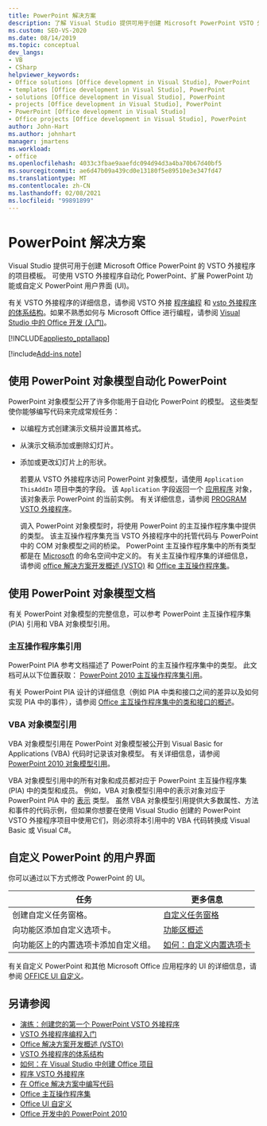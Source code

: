 ```yaml
---
title: PowerPoint 解决方案
description: 了解 Visual Studio 提供可用于创建 Microsoft PowerPoint VSTO 外接程序的项目模板。
ms.custom: SEO-VS-2020
ms.date: 08/14/2019
ms.topic: conceptual
dev_langs:
- VB
- CSharp
helpviewer_keywords:
- Office solutions [Office development in Visual Studio], PowerPoint
- templates [Office development in Visual Studio], PowerPoint
- solutions [Office development in Visual Studio], PowerPoint
- projects [Office development in Visual Studio], PowerPoint
- PowerPoint [Office development in Visual Studio]
- Office projects [Office development in Visual Studio], PowerPoint
author: John-Hart
ms.author: johnhart
manager: jmartens
ms.workload:
- office
ms.openlocfilehash: 4033c3fbae9aaefdc094d94d3a4ba70b67d40bf5
ms.sourcegitcommit: ae6d47b09a439cd0e13180f5e89510e3e347fd47
ms.translationtype: MT
ms.contentlocale: zh-CN
ms.lasthandoff: 02/08/2021
ms.locfileid: "99891899"
---
```

# <a name="powerpoint-solutions"></a>PowerPoint 解决方案
  Visual Studio 提供可用于创建 Microsoft Office PowerPoint 的 VSTO 外接程序的项目模板。 可使用 VSTO 外接程序自动化 PowerPoint、扩展 PowerPoint 功能或自定义 PowerPoint 用户界面 (UI)。

 有关 VSTO 外接程序的详细信息，请参阅 VSTO 外接 [程序编程](getting-started-programming-vsto-add-ins.md) 和 [vsto 外接程序的体系结构](architecture-of-vsto-add-ins.md)。如果不熟悉如何与 Microsoft Office 进行编程，请参阅 [Visual Studio 中的 Office 开发 &#40;入门&#41;](getting-started-office-development-in-visual-studio.md)。

 [!INCLUDE[appliesto_pptallapp](includes/appliesto-pptallapp-md.md)]

[!include[Add-ins note](includes/addinsnote.md)]

## <a name="automate-powerpoint-by-using-the-powerpoint-object-model"></a>使用 PowerPoint 对象模型自动化 PowerPoint
 PowerPoint 对象模型公开了许多你能用于自动化 PowerPoint 的模型。 这些类型使你能够编写代码来完成常规任务：

- 以编程方式创建演示文稿并设置其格式。

- 从演示文稿添加或删除幻灯片。

- 添加或更改幻灯片上的形状。

  若要从 VSTO 外接程序访问 PowerPoint 对象模型，请使用 `Application` `ThisAddIn` 项目中类的字段。 该 `Application` 字段返回一个 [应用程序](/previous-versions/office/developer/office-2010/ff764034(v=office.14)) 对象，该对象表示 PowerPoint 的当前实例。 有关详细信息，请参阅 [PROGRAM VSTO 外接程序](programming-vsto-add-ins.md)。

  调入 PowerPoint 对象模型时，将使用 PowerPoint 的主互操作程序集中提供的类型。 该主互操作程序集充当 VSTO 外接程序中的托管代码与 PowerPoint 中的 COM 对象模型之间的桥梁。 PowerPoint 主互操作程序集中的所有类型都是在 [Microsoft](/previous-versions/office/developer/office-2010/ff763170(v=office.14)) 的命名空间中定义的。 有关主互操作程序集的详细信息，请参阅 [office 解决方案开发概述 &#40;VSTO&#41;](office-solutions-development-overview-vsto.md) 和 [Office 主互操作程序集](office-primary-interop-assemblies.md)。

## <a name="use-the-powerpoint-object-model-documentation"></a><a name="WordOMDocumentation"></a> 使用 PowerPoint 对象模型文档
 有关 PowerPoint 对象模型的完整信息，可以参考 PowerPoint 主互操作程序集 (PIA) 引用和 VBA 对象模型引用。

### <a name="primary-interop-assembly-reference"></a>主互操作程序集引用
 PowerPoint PIA 参考文档描述了 PowerPoint 的主互操作程序集中的类型。 此文档可从以下位置获取： [PowerPoint 2010 主互操作程序集引用](office-primary-interop-assemblies.md)。

 有关 PowerPoint PIA 设计的详细信息（例如 PIA 中类和接口之间的差异以及如何实现 PIA 中的事件），请参阅 [Office 主互操作程序集中的类和接口的概述](/previous-versions/office/developer/office-2010/ff759900(v=office.14))。

### <a name="vba-object-model-reference"></a>VBA 对象模型引用
 VBA 对象模型引用在 PowerPoint 对象模型被公开到 Visual Basic for Applications (VBA) 代码时记录该对象模型。 有关详细信息，请参阅 [PowerPoint 2010 对象模型引用](/office/vba/api/overview/PowerPoint/object-model)。

 VBA 对象模型引用中的所有对象和成员都对应于 PowerPoint 主互操作程序集 (PIA) 中的类型和成员。 例如，VBA 对象模型引用中的表示对象对应于 PowerPoint PIA 中的 [表示](/previous-versions/office/developer/office-2010/ff761925(v=office.14)) 类型。 虽然 VBA 对象模型引用提供大多数属性、方法和事件的代码示例，但如果你想要在使用 Visual Studio 创建的 PowerPoint VSTO 外接程序项目中使用它们，则必须将本引用中的 VBA 代码转换成 Visual Basic 或 Visual C#。

## <a name="customize-the-user-interface-of-powerpoint"></a>自定义 PowerPoint 的用户界面
 你可以通过以下方式修改 PowerPoint 的 UI。

|任务|更多信息|
|----------|--------------------------|
|创建自定义任务窗格。|[自定义任务窗格](custom-task-panes.md)|
|向功能区添加自定义选项卡。|[功能区概述](ribbon-overview.md)|
|向功能区上的内置选项卡添加自定义组。|[如何：自定义内置选项卡](how-to-customize-a-built-in-tab.md)|

 有关自定义 PowerPoint 和其他 Microsoft Office 应用程序的 UI 的详细信息，请参阅 [OFFICE UI 自定义](office-ui-customization.md)。

## <a name="see-also"></a>另请参阅
- [演练：创建您的第一个 PowerPoint VSTO 外接程序](walkthrough-creating-your-first-vsto-add-in-for-powerpoint.md)
- [VSTO 外接程序编程入门](getting-started-programming-vsto-add-ins.md)
- [Office 解决方案开发概述 &#40;VSTO&#41;](office-solutions-development-overview-vsto.md)
- [VSTO 外接程序的体系结构](architecture-of-vsto-add-ins.md)
- [如何：在 Visual Studio 中创建 Office 项目](how-to-create-office-projects-in-visual-studio.md)
- [程序 VSTO 外接程序](programming-vsto-add-ins.md)
- [在 Office 解决方案中编写代码](writing-code-in-office-solutions.md)
- [Office 主互操作程序集](office-primary-interop-assemblies.md)
- [Office UI 自定义](office-ui-customization.md)
- [Office 开发中的 PowerPoint 2010](/previous-versions/office/developer/office-2010/ff604967(v=office.14))
